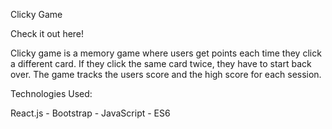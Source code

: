 Clicky Game

Check it out here!

Clicky game is a memory game where users get points each time they click a different card. If they click the same card twice, they have to start back over. The game tracks the users score and the high score for each session. 

Technologies Used:

React.js - Bootstrap - JavaScript - ES6 
